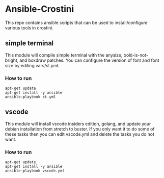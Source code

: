 # Ansible-Crostini

This repo contains ansible scripts that can be used to install/configure 
various tools in crostini.


## simple terminal

This module will compile simple terminal with the anysize, bold-is-not-bright,
and boxdraw patches. You can configure the version of font and font size by editing
vars/st.yml.

### How to run

```
apt-get update
apt-get install -y ansible
ansible-playbook st.yml
```

## vscode

This module will install vscode insiders edition, golang, and update your
debian installation from stretch to buster. If you only want it to do some of
these tasks then you can edit vscode.yml and delete the tasks you do not want.

### How to run

```
apt-get update
apt-get install -y ansible
ansible-playbook vscode.yml
```
